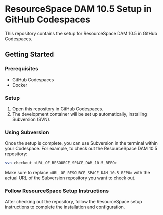 # ResourceSpace DAM 10.5 Setup in GitHub Codespaces

This repository contains the setup for ResourceSpace DAM 10.5 in GitHub Codespaces.

## Getting Started

### Prerequisites

- GitHub Codespaces
- Docker

### Setup

1. Open this repository in GitHub Codespaces.
2. The development container will be set up automatically, installing Subversion (SVN).

### Using Subversion

Once the setup is complete, you can use Subversion in the terminal within your Codespace. For example, to check out the ResourceSpace DAM 10.5 repository:

```bash
svn checkout <URL_OF_RESOURCE_SPACE_DAM_10.5_REPO>
```

Make sure to replace `<URL_OF_RESOURCE_SPACE_DAM_10.5_REPO>` with the actual URL of the Subversion repository you want to check out.

### Follow ResourceSpace Setup Instructions

After checking out the repository, follow the ResourceSpace setup instructions to complete the installation and configuration.